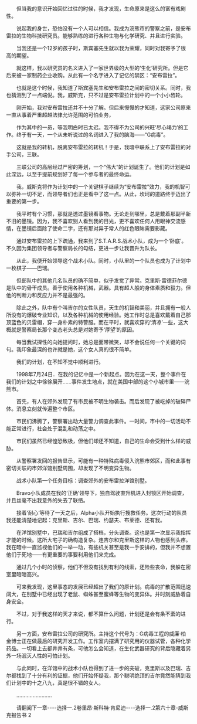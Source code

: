 <div class="read-content j_readContent" id="">
                <p>　　但当我的意识开始回忆过往的时候，我才发现，生命原来是这么的富有戏剧性。<p>　　说起我的身世，恐怕没有一个人可以相信。我成为浣熊市的警察之前，是安布雷拉的生物科技研究员。能够熟练的进行各种生物与化学研究、并且进行实验。<p>　　当我还是一个12岁的孩子时，斯宾塞先生就以我为荣耀，同时对我寄予了很高的期望。<p>　　就这样，我以研究员的名义进入了一家世界级的大型的‘生化’研究所。但是它后来被一家制药企业收购。从此有一个名字进入了记忆的禁区：“安布雷拉”。<p>　　也就是这个时候，我知道了斯宾塞先生和安布雷拉之间的密切关系。同时，我也猜测到了一点端倪。我，威斯克，只不过是安布雷拉计划中的一个小小齿轮。<p>　　刚开始，我对安布雷拉还并不十分了解。但后来慢慢的才知道，这家公司原来一直从事着严重超越法律允许范围的可怕业务，<p>　　作为其中的一员，等我明白时已太迟。我不得不为公司的兴旺‘尽心竭力’的工作。终于有一天，一个从未听说过的名词进入了我的脑海——“G病毒”。<p>　　这就是我的转机，脱离安布雷拉的转机！于是，我暗中联系上了安布雷拉的对手公司，三联。<p>　　三联公司的高层经过严密的筹划，一个“伟大”的计划诞生了。他们的计划是如此深远，以至于提前规划好了每一个参与者的最终命运。<p>　　我，威斯克将作为计划中的一个关键棋子继续为“安布雷拉”效力，我的机智可以弥补一切不足，而领导者们也正是看中了这一点。从此，坎坷的道路终于迈出了重要的第一步。<p>　　我平时有个习惯，那就是透过墨镜看事物。无论走到哪里，总是戴着那副半新不旧的墨镜。因为，我不喜欢别人看到我的目光，更不喜欢任何人用眼神交流感情，在墨镜后面除了使命二字，还有那对异于常人的红色眼眸需要影藏。<p>　　通过安布雷拉的上下疏通，我来到了S.T.A.R.S.战术小队，成为一个‘卧底’。不久因为集团领导者与警察局长的勾结，更进一步让我晋升为队长。<p>　　从此，我便开始领导这个战术小队。同时，小队里的一个队员也成为了计划中一枚棋子——巴瑞。<p>　　但部队中的其他几名队员的确不简单，似乎发觉了异常。克里斯·雷德菲尔德是队中的骨干成员。善于使用各种机械，武器。具有超人般的身体素质和毅力。但他的判断力和反应力并不是最强的。<p>　　除此之外，队中有个叫吉尔的女性队员，天生的机智和美丽，并且拥有一般人所没有的爆破专业知识，以及各种机械的使用经验。她工作时总是喜欢戴着自己那顶蓝色的贝雷帽，穿一身朴素的特警服。而在平时，就喜欢穿的‘清凉’一些，这大概就是警察局长那个变态老头总是对她寄予‘厚望’的原因。<p>　　每当我试探性的向她提问时，她总是面带微笑，却不会说任何一个关键的词句。我印象最深的也许就是她，这个女人真的很不简单。<p>　　我们的计划，在不知不觉中顺利进行。<p>　　1998年7月24日．在我的记忆中是一个新起点。因为在这一天，整个事件在我们的计划之中徐徐展开……事件发生地点，就在美国中部的这个小城市里——浣熊市。<p>　　首先，有人在郊外发现了有市民被不明生物袭击。而后发现了被吃掉的破碎尸体。消息立刻就传遍整个市区。<p>　　市民们沸腾了，警察署出动大量警力调查此事件。一时间，市中的一切活动不能正常进行，社会处于混乱和动荡之中。<p>　　市民们虽然已经惶恐致极，但他们却还不知道，自己的生命会受到什么样的威胁。<p>　　从警察署发回的报告显示，可能有一种特殊病毒侵入浣熊市郊区，而和此事有密切关联的市郊洋馆别墅周围，却发现了不明变异生物。<p>　　战术小队第一个任务目标：调查郊外的安布雷拉洋馆别墅。<p>　　Bravo小队成员在我的‘正确’领导下，独自驾驶直升机进入封锁区开始调查，并且丝毫不出我意外的失去了联络。<p>　　接着‘耐心’等待了一天之后，Alpha小队开始执行搜救任务。这次行动的队员我还能清楚地记起：克里斯、吉尔、巴瑞、约瑟夫、布莱德、还有我。<p>　　在洋馆别墅中，巴瑞和吉尔组成了搭档，分头调查。这也是第一次显示我指挥才能的时候。这所大宅子的确构造复杂。连吉尔和克里斯这样的人物也感到头疼。我在暗中一直监视他们的一举一动，有些机关甚至是我一手安排的，但我并不想置他们于死地——有更重要的事要利用他们来完成。<p>　　通过几个小时的侦察，他们不但没有找到有利的线索，还险些丧命，我躲在密室里暗暗高兴。<p>　　可来我发现，这里事态的发展已经超出了我们的原计划。病毒的扩散范围迅速阔大，在别墅中已经出现了老鼠、蜘蛛甚至蜜蜂等生物的变异体。并时刻威胁着自身安全。<p>　　不过，对于我这样的天才来说，都不算什么问题，计划还是会有条不紊的进行。<p>　　另一方面，安布雷拉公司的研究所。主持这个代号为：G病毒工程的威廉·柏金博士正在做最后的研究开发工作。工作室内摆满了研究用的仪器试管，各种化学药品。一切看上去都井井有条，可他怎么会知道，在生化武器研究的背后隐藏着另外一场泯灭人性的可怕计划。<p>　　与此同时，在洋馆中的战术小队也得到了进一步的突破，克里斯以及巴瑞、吉尔都找到了十分有利的证据，他们开始怀疑我，那个聪明绝顶的吉尔竟然能猜到我们计划中的十之八九，真是很不错的女人。<p>　　……………………<p>　　请翻阅下一章----选择一.2卷里昂·斯科特·肯尼迪----选择一.2第六十章-威斯克报告书 2<p> 
            </div>